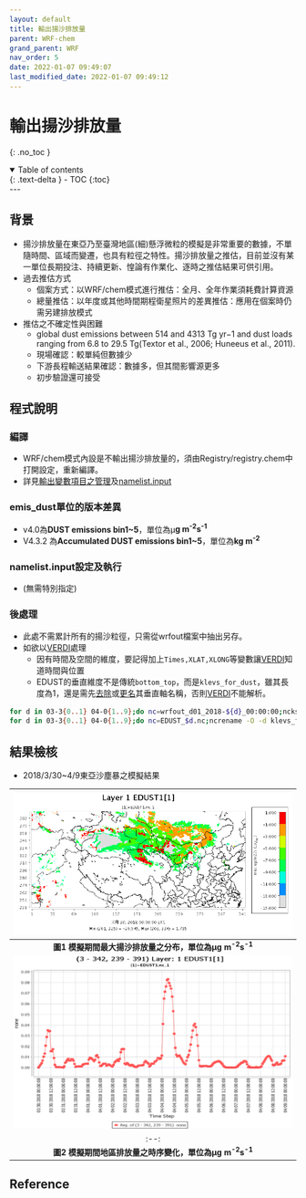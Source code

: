 ```yaml
---
layout: default
title: 輸出揚沙排放量
parent: WRF-chem
grand_parent: WRF
nav_order: 5
date: 2022-01-07 09:49:07
last_modified_date: 2022-01-07 09:49:12
---
```


# 輸出揚沙排放量
{: .no_toc }

<details open markdown="block">
  <summary>
    Table of contents
  </summary>
  {: .text-delta }
- TOC
{:toc}
</details>
---

## 背景
- 揚沙排放量在東亞乃至臺灣地區(細)懸浮微粒的模擬是非常重要的數據，不單隨時間、區域而變遷，也具有粒徑之特性。揚沙排放量之推估，目前並沒有某一單位長期投注、持續更新、惶論有作業化、逐時之推估結果可供引用。
- 過去推估方式
  - 個案方式：以WRF/chem模式進行推估：全月、全年作業須耗費計算資源
  - 總量推估：以年度或其他時間期程衛星照片的差異推估：應用在個案時仍需另建排放模式
- 推估之不確定性與困難
  - global dust emissions between 514 and 4313 Tg yr−1 and dust loads ranging from 6.8 to 29.5 Tg(Textor et al., 2006; Huneeus et al., 2011).
  - 現場確認：較單純但數據少
  - 下游長程輸送結果確認：數據多，但其間影響源更多
  - 初步驗證還可接受

## 程式說明
### 編譯
- WRF/chem模式內設是不輸出揚沙排放量的，須由Registry/registry.chem中打開設定，重新編譯。
- 詳見[輸出變數項目之管理](https://sinotec2.github.io/Focus-on-Air-Quality/wind_models/WRF-chem/configure_compile/#輸出變數項目之管理)及[namelist.input](https://sinotec2.github.io/Focus-on-Air-Quality/wind_models/REAL/namelist.input/#wrfout輸出變數項目之增減)

### emis_dust單位的版本差異
- v4.0為**DUST emissions bin1~5**，單位為&mu;**g m<sup>-2</sup>s<sup>-1</sup>**
- V4.3.2 為**Accumulated DUST emissions bin1~5**，單位為**kg m<sup>-2</sup>**

### namelist.input設定及執行
- (無需特別指定)

### 後處理
- 此處不需累計所有的揚沙粒徑，只需從wrfout檔案中抽出另存。
- 如欲以[VERDI]()處理
  - 因有時間及空間的維度，要記得加上`Times,XLAT,XLONG`等變數讓[VERDI]()知道時間與位置
  - EDUST的垂直維度不是傳統`bottom_top`，而是`klevs_for_dust`，雖其長度為1，還是需先[去除](https://sinotec2.github.io/Focus-on-Air-Quality/utilities/netCDF/ncks/#維度刪除ncwa)或[更名](https://sinotec2.github.io/Focus-on-Air-Quality/utilities/netCDF/ncks/#維度更名(ncrename))其垂直軸名稱，否則[VERDI]()不能解析。

```bash
for d in 03-3{0..1} 04-0{1..9};do nc=wrfout_d01_2018-${d}_00:00:00;ncks -O -v EDUST1,EDUST2,EDUST3,EDUST4,EDUST5,Times,XLAT,XLONG $nc EDUST_$d.nc;done
for d in 03-3{0..1} 04-0{1..9};do nc=EDUST_$d.nc;ncrename -O -d klevs_for_dust,bottom_top $nc a;mv a $nc;done
```

## 結果檢核
- 2018/3/30~4/9東亞沙塵暴之模擬結果

| ![edust1_xy.PNG](https://github.com/sinotec2/Focus-on-Air-Quality/raw/main/assets/images/edust1_xy.PNG) |
|:--:|
| <b>圖1 模擬期間最大揚沙排放量之分布，單位為&mu;g m<sup>-2</sup>s<sup>-1</sup></b>|
| ![edust1_t.PNG](https://github.com/sinotec2/Focus-on-Air-Quality/raw/main/assets/images/edust1_t.PNG) |
|:--:|
| <b>圖2 模擬期間地區排放量之時序變化，單位為&mu;g m<sup>-2</sup>s<sup>-1</sup></b>|
  
## Reference

